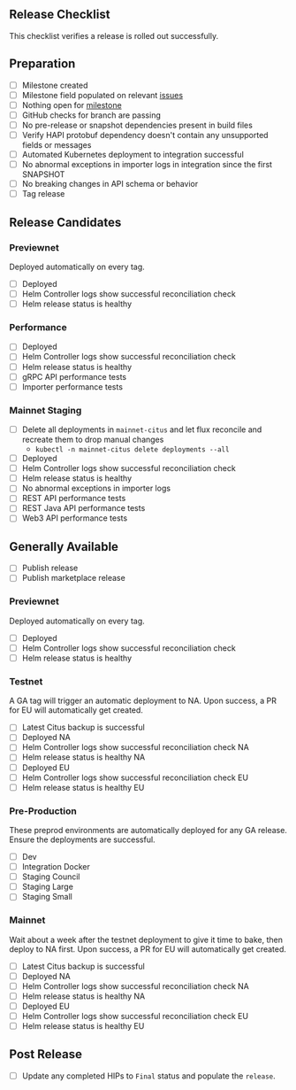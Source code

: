 ## Release Checklist

This checklist verifies a release is rolled out successfully.

## Preparation

- [ ] Milestone created
- [ ] Milestone field populated on relevant [issues](https://github.com/hiero-ledger/hiero-mirror-node/issues?q=is%3Aclosed+no%3Amilestone+sort%3Aupdated-desc)
- [ ] Nothing open for [milestone](https://github.com/hiero-ledger/hiero-mirror-node/issues?q=is%3Aopen+sort%3Aupdated-desc+milestone%3A0.139.0)
- [ ] GitHub checks for branch are passing
- [ ] No pre-release or snapshot dependencies present in build files
- [ ] Verify HAPI protobuf dependency doesn't contain any unsupported fields or messages
- [ ] Automated Kubernetes deployment to integration successful
- [ ] No abnormal exceptions in importer logs in integration since the first SNAPSHOT
- [ ] No breaking changes in API schema or behavior
- [ ] Tag release

## Release Candidates

### Previewnet

Deployed automatically on every tag.

- [ ] Deployed
- [ ] Helm Controller logs show successful reconciliation check
- [ ] Helm release status is healthy

### Performance

- [ ] Deployed
- [ ] Helm Controller logs show successful reconciliation check
- [ ] Helm release status is healthy
- [ ] gRPC API performance tests
- [ ] Importer performance tests

### Mainnet Staging

- [ ] Delete all deployments in `mainnet-citus` and let flux reconcile and recreate them to drop manual changes
  - `kubectl -n mainnet-citus delete deployments --all`
- [ ] Deployed
- [ ] Helm Controller logs show successful reconciliation check
- [ ] Helm release status is healthy
- [ ] No abnormal exceptions in importer logs
- [ ] REST API performance tests
- [ ] REST Java API performance tests
- [ ] Web3 API performance tests

## Generally Available

- [ ] Publish release
- [ ] Publish marketplace release

### Previewnet

Deployed automatically on every tag.

- [ ] Deployed
- [ ] Helm Controller logs show successful reconciliation check
- [ ] Helm release status is healthy

### Testnet

A GA tag will trigger an automatic deployment to NA. Upon success, a PR for EU will automatically get created.

- [ ] Latest Citus backup is successful
- [ ] Deployed NA
- [ ] Helm Controller logs show successful reconciliation check NA
- [ ] Helm release status is healthy NA
- [ ] Deployed EU
- [ ] Helm Controller logs show successful reconciliation check EU
- [ ] Helm release status is healthy EU

### Pre-Production

These preprod environments are automatically deployed for any GA release. Ensure the deployments are successful.

- [ ] Dev
- [ ] Integration Docker
- [ ] Staging Council
- [ ] Staging Large
- [ ] Staging Small

### Mainnet

Wait about a week after the testnet deployment to give it time to bake, then deploy to NA first. Upon success, a PR for
EU will automatically get created.

- [ ] Latest Citus backup is successful
- [ ] Deployed NA
- [ ] Helm Controller logs show successful reconciliation check NA
- [ ] Helm release status is healthy NA
- [ ] Deployed EU
- [ ] Helm Controller logs show successful reconciliation check EU
- [ ] Helm release status is healthy EU

## Post Release

- [ ] Update any completed HIPs to `Final` status and populate the `release`.

